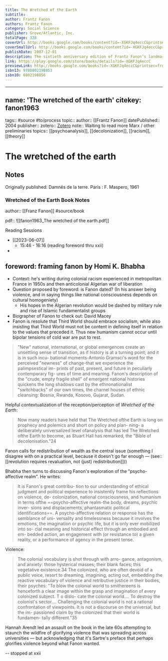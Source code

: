 ```yaml
---
title: The Wretched of the Earth
subtitle: 
author: Frantz Fanon
authors: Frantz Fanon
category: Social Science
publisher: Grove/Atlantic, Inc.
totalPage: 328
coverUrl: http://books.google.com/books/content?id=-XGKFJq4eccC&printsec=frontcover&img=1&zoom=1&edge=curl&source=gbs_api
coverSmallUrl: http://books.google.com/books/content?id=-XGKFJq4eccC&printsec=frontcover&img=1&zoom=5&edge=curl&source=gbs_api
publishDate: 2007-12-01
description: The sixtieth anniversary edition of Frantz Fanon’s landmark text, now with a new introduction by Cornel West First published in 1961, and reissued in this sixtieth anniversary edition with a powerful new introduction by Cornel West, Frantz Fanon’s The Wretched of the Earth is a masterfuland timeless interrogation of race, colonialism, psychological trauma, and revolutionary struggle, and a continuing influence on movements from Black Lives Matter to decolonization. A landmark text for revolutionaries and activists, The Wretched of the Earth is an eternal touchstone for civil rights, anti-colonialism, psychiatric studies, and Black consciousness movements around the world. Alongside Cornel West’s introduction, the book features critical essays by Jean-Paul Sartre and Homi K. Bhabha. This sixtieth anniversary edition of Fanon’s most famous text stands proudly alongside such pillars of anti-colonialism and anti-racism as Edward Said’s Orientalism and The Autobiography of Malcolm X.
link: https://play.google.com/store/books/details?id=-XGKFJq4eccC
previewLink: http://books.google.com/books?id=-XGKFJq4eccC&printsec=frontcover&dq=fanon1963_The+wretched+of+the+earth&hl=&as_pt=BOOKS&cd=1&source=gbs_api
isbn13: 9780802198853
isbn10: 0802198856
---
```



---
name: 'The wretched of the earth'
citekey: fanon1963
---

tags:: #source #to/process
topic::
author:: [[Frantz Fanon]]
datePublished:: 2004
publisher::
zotero:: [Zotero](zotero://select/items/@fanon1963)
note:: Waiting to read more Marx / other preliminaries
topics:: [[psychoanalysis]], [[decolonization]], [[racism]], [[theory]]

# The wretched of the earth

## Notes

Originally published: Damnés de la terre. Paris : F. Maspero, 1961

### Wretched of the Earth Book Notes

author:: [[Franz Fanon]]
#source/book 

pdf:: ![[fanon1963_The wretched of the earth.pdf]]

Reading Sessions
- [[2023-06-07]]
	- 15:46 - 16:16 (reading foreword thru xxii)
- 

## foreword: framing fanon by Homi K. Bhabha

- Context: he's writing during colonial racism experienced in metropolitan France in 1950s and then anticolonial Algerian war of liberation
- Question proposed by foreword: is Fanon dated? (In his answer being violence, and in saying things like national consciousness depends on cultural homogeniety)
	- His hopes in the Algerian revolution would be dashed by military rule and rise of Islamic fundamentalist groups
- Biographer of Fanon to check out: David Macey 
- Fanon is resolute that Third World should embrace socialism, while also insisting that Third World must not be content in defining itself in relation to the values that preceded it. Thus new humanism cannot occur until bipolar tensions of cold war are put to rest.

> "New" national, international, or global emergences create an unsettling sense of transition, as if history is at a turning point; and it is in such incu- bational moments-Antonio Gramsci's word for the perceived "newness" of change-that we experience the palimpsestical im- prints of past, present, and future in peculiarly contemporary fig- ures of time and meaning. Fanon's description of the "crude, empty fragile shell" of emergent national histories quickens the long shadows cast by the ethnonationalist "switchbacks" of our own times, the charnel houses of ethnic cleansing: Bosnia, Rwanda, Kosovo, Gujarat, Sudan.

Helpful contextualization of the reception/perception of *Wretched of the Earth*:
> Now many readers have held that The Wretched ofthe Earth is long on prophecy and polemics and short on policy and plan- ning- a deliberately universalized level ofanalysis that has led The Wretched ofthe Earth to become, as Stuart Hall has remarked, the "Bible of decolonisation."24

Fanon calls for redistribution of wealth as the central issue (something I disagree with on a practical level, because it doesn't go far enough — (see:: [[revolution requires revaluation, not (just) redistribution]]))

Bhabha then turns to discussing Fanon's exploration of the "psycho-affective realm". He writes:
> It is Fanon's great contribu- tion to our understanding of ethical judgment and political experience to insistently frame his reflections on violence, de- colonization, national consciousness, and humanism in terms ofthe ==psycho-affective realm-the body, dreams, psychic inver- sions and displacements, phantasmatic political identifications==. A psycho-affective relation or response has the semblance of uni- versality and timelessness because it involves the emotions, the imagination or psychic life, but it is only ever mobilized into so- cial meaning and historical effect through an embodied and em- bedded action, an engagement with (or resistance to) a given reality, or a performance of agency in the present tense.

Violence:

> The colonial vocabulary is shot through with arro- gance, antagonism, and anxiety: those hysterical masses; their blank faces; this vegetative existence.34 The colonized, who are often devoid of a public voice, resort to dreaming, imagining, acting out, embedding the reactive vocabulary of violence and retributive justice in their bodies, their psyches: "To blow the colonial world to smithereens is henceforth a clear image within the grasp and imagination of every colonized subject. T o dislo- cate the colonial world.... To destroy the colonist's sector.... Challenging the colonial world is not a rational confrontation of viewpoints. It is not a discourse on the universal, but the im- passioned claim by the colonized that their world is fundamen- tally different."35

Hannah Arendt led an assault on the book in the late 60s attempting to staunch the wildfire of glorifying violence that was spreading across universities — but acknowledging that it's Sartre's preface that perhaps glorifies violence beyond what Fanon wanted.

-- stopped at xxii